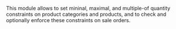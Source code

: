 This module allows to set mininal, maximal, and multiple-of quantity constraints on product categories and products, and
to check and optionally enforce these constraints on sale orders.
